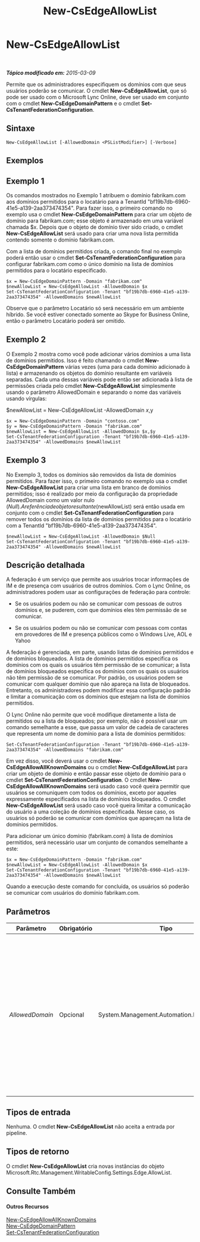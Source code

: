 ﻿---
title: New-CsEdgeAllowList
TOCTitle: New-CsEdgeAllowList
ms:assetid: 21a6d546-9e03-485c-b7ec-9deb778f2b01
ms:mtpsurl: https://technet.microsoft.com/pt-br/library/JJ994023(v=OCS.15)
ms:contentKeyID: 52057578
ms.date: 05/19/2016
mtps_version: v=OCS.15
ms.translationtype: HT
---

# New-CsEdgeAllowList

 

_**Tópico modificado em:** 2015-03-09_

Permite que os administradores especifiquem os domínios com que seus usuários poderão se comunicar. O cmdlet **New-CsEdgeAllowList**, que só pode ser usado com o Microsoft Lync Online, deve ser usado em conjunto com o cmdlet **New-CsEdgeDomainPattern** e o cmdlet **Set-CsTenantFederationConfiguration**.

## Sintaxe

    New-CsEdgeAllowList [-AllowedDomain <PSListModifier>] [-Verbose]

## Exemplos

## Exemplo 1

Os comandos mostrados no Exemplo 1 atribuem o domínio fabrikam.com aos domínios permitidos para o locatário para a TenantId "bf19b7db-6960-41e5-a139-2aa373474354". Para fazer isso, o primeiro comando no exemplo usa o cmdlet **New-CsEdgeDomainPattern** para criar um objeto de domínio para fabrikam.com; esse objeto é armazenado em uma variável chamada $x. Depois que o objeto de domínio tiver sido criado, o cmdlet **New-CsEdgeAllowList** será usado para criar uma nova lista permitida contendo somente o domínio fabrikam.com.

Com a lista de domínios permitidos criada, o comando final no exemplo poderá então usar o cmdlet **Set-CsTenantFederationConfiguration** para configurar fabrikam.com como o único domínio na lista de domínios permitidos para o locatário especificado.

    $x = New-CsEdgeDomainPattern -Domain "fabrikam.com"
    $newAllowList = New-CsEdgeAllowList -AllowedDomain $x
    Set-CsTenantFederationConfiguration -Tenant "bf19b7db-6960-41e5-a139-2aa373474354" -AllowedDomains $newAllowList

Observe que o parâmetro Locatário só será necessário em um ambiente híbrido. Se você estiver conectado somente ao Skype for Business Online, então o parâmetro Locatário poderá ser omitido.

## Exemplo 2

O Exemplo 2 mostra como você pode adicionar vários domínios a uma lista de domínios permitidos. Isso é feito chamando o cmdlet **New-CsEdgeDomainPattern** várias vezes (uma para cada domínio adicionado à lista) e armazenando os objetos do domínio resultante em variáveis separadas. Cada uma dessas variáveis pode então ser adicionada à lista de permissões criada pelo cmdlet **New-CsEdgeAllowList** simplesmente usando o parâmetro AllowedDomain e separando o nome das variáveis usando vírgulas:

$newAllowList = New-CsEdgeAllowList -AllowedDomain $x,$y

    $x = New-CsEdgeDomainPattern -Domain "contoso.com"
    $y = New-CsEdgeDomainPattern -Domain "fabrikam.com"
    $newAllowList = New-CsEdgeAllowList -AllowedDomain $x,$y
    Set-CsTenantFederationConfiguration -Tenant "bf19b7db-6960-41e5-a139-2aa373474354" -AllowedDomains $newAllowList

## Exemplo 3

No Exemplo 3, todos os domínios são removidos da lista de domínios permitidos. Para fazer isso, o primeiro comando no exemplo usa o cmdlet **New-CsEdgeAllowList** para criar uma lista em branco de domínios permitidos; isso é realizado por meio da configuração da propriedade AllowedDomain como um valor nulo ($Null). A referência de objeto resultante ($newAllowList) será então usada em conjunto com o cmdlet **Set-CsTenantFederationConfiguration** para remover todos os domínios da lista de domínios permitidos para o locatário com a TenantId "bf19b7db-6960-41e5-a139-2aa373474354".

    $newAllowList = New-CsEdgeAllowList -AllowedDomain $Null
    Set-CsTenantFederationConfiguration -Tenant "bf19b7db-6960-41e5-a139-2aa373474354" -AllowedDomains $newAllowList

## Descrição detalhada

A federação é um serviço que permite aos usuários trocar informações de IM e de presença com usuários de outros domínios. Com o Lync Online, os administradores podem usar as configurações de federação para controle:

  - Se os usuários podem ou não se comunicar com pessoas de outros domínios e, se puderem, com que domínios eles têm permissão de se comunicar.

  - Se os usuários podem ou não se comunicar com pessoas com contas em provedores de IM e presença públicos como o Windows Live, AOL e Yahoo

A federação é gerenciada, em parte, usando listas de domínios permitidos e de domínios bloqueados. A lista de domínios permitidos especifica os domínios com os quais os usuários têm permissão de se comunicar; a lista de domínios bloqueados especifica os domínios com os quais os usuários não têm permissão de se comunicar. Por padrão, os usuários podem se comunicar com qualquer domínio que não apareça na lista de bloqueados. Entretanto, os administradores podem modificar essa configuração padrão e limitar a comunicação com os domínios que estejam na lista de domínios permitidos.

O Lync Online não permite que você modifique diretamente a lista de permitidos ou a lista de bloqueados; por exemplo, não é possível usar um comando semelhante a esse, que passa um valor de cadeia de caracteres que representa um nome de domínio para a lista de domínios permitidos:

    Set-CsTenantFederationConfiguration -Tenant "bf19b7db-6960-41e5-a139-2aa373474354" -AllowedDomains "fabrikam.com"

Em vez disso, você deverá usar o cmdlet **New-CsEdgeAllowAllKnownDomains** ou o cmdlet **New-CsEdgeAllowList** para criar um objeto de domínio e então passar esse objeto de domínio para o cmdlet **Set-CsTenantFederationConfiguration**. O cmdlet **New-CsEdgeAllowAllKnownDomains** será usado caso você queira permitir que usuários se comuniquem com todos os domínios, exceto por aqueles expressamente especificados na lista de domínios bloqueados. O cmdlet **New-CsEdgeAllowList** será usado caso você queira limitar a comunicação do usuário a uma coleção de domínios especificada. Nesse caso, os usuários só poderão se comunicar com domínios que apareçam na lista de domínios permitidos.

Para adicionar um único domínio (fabrikam.com) à lista de domínios permitidos, será necessário usar um conjunto de comandos semelhante a este:

    $x = New-CsEdgeDomainPattern -Domain "fabrikam.com"
    $newAllowList = New-CsEdgeAllowList -AllowedDomain $x
    Set-CsTenantFederationConfiguration -Tenant "bf19b7db-6960-41e5-a139-2aa373474354" -AllowedDomains $newAllowList

Quando a execução deste comando for concluída, os usuários só poderão se comunicar com usuários do domínio fabrikam.com.

## Parâmetros


<table>
<colgroup>
<col style="width: 25%" />
<col style="width: 25%" />
<col style="width: 25%" />
<col style="width: 25%" />
</colgroup>
<thead>
<tr class="header">
<th>Parâmetro</th>
<th>Obrigatório</th>
<th>Tipo</th>
<th>Descrição</th>
</tr>
</thead>
<tbody>
<tr class="odd">
<td><p><em>AllowedDomain</em></p></td>
<td><p>Opcional</p></td>
<td><p>System.Management.Automation.PSListModifier</p></td>
<td><p>A referência de objeto para o novo domínio (ou conjunto de domínios) a ser adicionada à lista de domínios permitidos. As referências de objeto de domínio devem ser criadas usando o cmdlet <strong>New-CsEdgeDomainPattern</strong>. Vários objetos de domínio podem ser adicionados por meio da separação das referências de objeto usando vírgulas. Por exemplo:</p>
<p>-AllowedDomain $x,$y</p></td>
</tr>
</tbody>
</table>


## Tipos de entrada

Nenhuma. O cmdlet **New-CsEdgeAllowList** não aceita a entrada por pipeline.

## Tipos de retorno

O cmdlet **New-CsEdgeAllowList** cria novas instâncias do objeto Microsoft.Rtc.Management.WritableConfig.Settings.Edge.AllowList.

## Consulte Também

#### Outros Recursos

[New-CsEdgeAllowAllKnownDomains](new-csedgeallowallknowndomains.md)  
[New-CsEdgeDomainPattern](new-csedgedomainpattern.md)  
[Set-CsTenantFederationConfiguration](set-cstenantfederationconfiguration.md)

